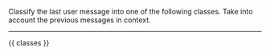 Classify the last user message into one of the following classes.
Take into account the previous messages in context.

---

<classes>
  {{ classes }}
</classes>
